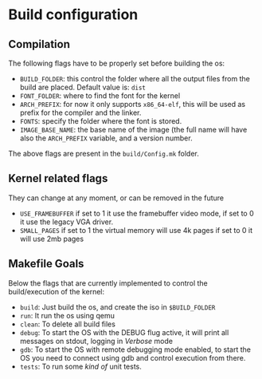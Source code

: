 # Build configuration

## Compilation

The following flags have to be properly set before building the os:

* `BUILD_FOLDER`: this control the folder where all the output files from the build are placed. Default value is: `dist`
* `FONT_FOLDER`: where to find the font for the kernel
* `ARCH_PREFIX`: for now it only supports `x86_64-elf`, this will be used as prefix for the compiler and the linker.
* `FONTS`: specify the folder where the font is stored.
* `IMAGE_BASE_NAME`: the base name of the image (the full name will have also the `ARCH_PREFIX` variable, and a version number.

The above flags are present in the `build/Config.mk` folder. 

## Kernel related flags

They can change at any moment, or can be removed in the future

* `USE_FRAMEBUFFER`   if set to 1 it use the framebuffer video mode, if set to 0 it use the legacy VGA driver. 
* `SMALL_PAGES` if set to 1 the virtual memory will use 4k pages if set to 0 it will use 2mb pages 

## Makefile Goals

Below the flags that are currently implemented to control the build/execution of the kernel: 

* `build`: Just build the os, and create the iso in `$BUILD_FOLDER`
* `run`:  It run the os using qemu
* `clean`: To delete all build files
* `debug`: To start the OS with the DEBUG flug active, it will print all messages on stdout, logging in _Verbose_ mode
* `gdb`: To start the OS with remote debugging mode enabled, to start the OS you need to connect using gdb and control execution from there.
* `tests`: To run some _kind of_ unit tests.
